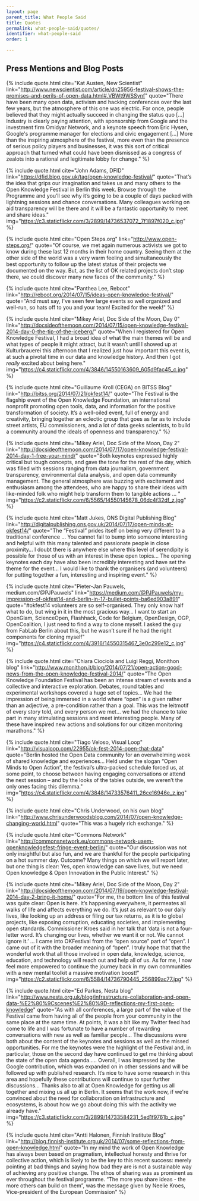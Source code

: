 ```yaml
---
layout: page
parent_title: What People Said
title: Quotes
permalink: what-people-said/quotes/
identifier: what-people-said
order: 1

---
```



## Press Mentions and Blog Posts

{% include quote.html cite="Kat Austen, New Scientist" link="http://www.newscientist.com/article/dn25956-festival-shows-the-promises-and-perils-of-open-data.html#.VBWt9WSSynf" quote="There have been many open data, activism and hacking conferences over the last few years, but the atmosphere of this one was electric. For once, people believed that they might actually succeed in changing the status quo […] Industry is clearly paying attention, with sponsorship from Google and the investment firm Omidyar Network, and a keynote speech from Eric Hysen, Google's programme manager for elections and civic engagement […] More than the inspiring atmosphere of the festival, more even than the presence of serious policy players and businesses, it was this sort of critical approach that turned what could have been dismissed as a congress of zealots into a rational and legitimate lobby for change." %}

{% include quote.html cite="John Adams, DFID" link="https://dfid.blog.gov.uk/tag/open-knowledge-festival/" quote="That’s the idea that grips our imagination and takes us and many others to the Open Knowledge Festival in Berlin this week. Browse through the Programme and you’ll see why it’s going to be a couple of days packed with lightning sessions and chance conversations. Many colleagues working on aid transparency will be there and it will be a fantastic opportunity to meet and share ideas." img="https://c3.staticflickr.com/3/2899/14736537072_7f1897f020_c.jpg" %}

{% include quote.html cite="Open Steps.org" link="http://www.open-steps.org/" quote="Of course, we met again numerous activists we got to know during these last 12 months in their home country. Seeing them at the other side of the world was a very warm feeling and simultaneously the best opportunity to follow up the latest status of their projects we documented on the way. But, as the list of OK related projects don’t stop there, we could discover many new faces of the community." %}

{% include quote.html cite="Panthea Lee, Reboot" link="http://reboot.org/2014/07/15/ideas-open-knowledge-festival/" quote="And must say, I've seen few large events so well organized and well-run, so hats off to you and your team! Excited for the week!" %}

{% include quote.html cite="Mikey Ariel, Doc Side of the Moon, Day 0" link="http://docsideofthemoon.com/2014/07/15/open-knowledge-festival-2014-day-0-the-tip-of-the-iceberg/" quote="When I registered for Open Knowledge Festival, I had a broad idea of what the main themes will be and what types of people it might attract, but it wasn’t until I showed up at Kulturbrauerei this afternoon that I realized just how important this event is, at such a pivotal time in our data and knowledge history. And then I got *really* excited about being here." img="https://c4.staticflickr.com/4/3846/14550163609_605d9fac45_c.jpg" %}

{% include quote.html cite="Guillaume Kroll (CEGA) on BITSS Blog" link="http://bitss.org/2014/07/21/okfest14/" quote="The Festival is the flagship event of the Open Knowledge Foundation, an international nonprofit promoting open tools, data, and information for the positive transformation of society. It’s a well-oiled event, full of energy and creativity, bringing together an eclectic group that goes as far as to include street artists, EU commissioners, and a lot of data geeks scientists, to build a community around the ideals of openness and transparency." %}

{% include quote.html cite="Mikey Ariel, Doc Side of the Moon, Day 2" link="http://docsideofthemoon.com/2014/07/17/open-knowledge-festival-2014-day-1-free-your-mind/" quote="Both keynotes expressed highly critical but tough concepts, and gave the tone for the rest of the day, which was filled with sessions ranging from data journalism, government transparency, environmental data analysis, and open data community management. The general atmosphere was buzzing with excitement and enthusiasm among the attendees, who are happy to share their ideas with like-minded folk who might help transform them to tangible actions … " img="https://c2.staticflickr.com/6/5565/14550145678_06dc4f32df_z.jpg" %}

{% include quote.html cite="Matt Jukes, ONS Digital Publishing Blog" link="http://digitalpublishing.ons.gov.uk/2014/07/17/open-minds-at-okfest14/" quote="The “Festival” prides itself on being very different to a traditional conference … You cannot fail to bump into someone interesting and helpful with this many talented and passionate people in close proximity… I doubt there is anywhere else where this level of serendipity is possible for those of us with an interest in these open topics… The opening keynotes each day have also been incredibly interesting and have set the theme for the event… I would like to thank the organisers (and volunteers) for putting together a fun, interesting and inspiring event." %}

{% include quote.html cite="Pieter-Jan Pauwels, medium.com/@PJPauwels" link="https://medium.com/@PJPauwels/my-impression-of-okfest14-and-berlin-in-17-bullet-points-ba6ed903a891" quote="#okfest14 volunteers are so self-organised. They only know half what to do, but wing in it in the most gracious way… I want to start an OpenGlam, ScienceOpen, Flashhack, Code for Belgium, OpenDesign, OGP, OpenCoalition, I just need to find a way to clone myself. I asked the guy from FabLab Berlin about this, but he wasn’t sure if he had the right components for cloning myself" img="https://c4.staticflickr.com/4/3916/14550315467_3e0c299e12_c.jpg" %}

{% include quote.html cite="Chiara Ciociola and Luigi Reggi, Monithon blog" link="http://www.monithon.it/blog/2014/07/21/open-action-good-news-from-the-open-knowledge-festival-2014/" quote="The Open Knowledge Foundation Festival has been an intense stream of events and a collective and interactive exploration. Debates, round tables and experimental workshops covered a huge set of topics… We had the impression of being immersed in a world where “open” is a given rather than an adjective, a pre-condition rather than a goal. This was the leitmotif of every story told, and every person we met… we had the chance to take part in many stimulating sessions and meet interesting people. Many of these have inspired new actions and solutions for our citizen monitoring marathons." %}

{% include quote.html cite="Tiago Veloso, Visual Loop" link="http://visualoop.com/22955/ok-fest-2014-open-that-data" quote="Berlin hosted the Open Data community for an overwhelming week of shared knowledge and experiences… Held under the slogan “Open Minds to Open Action”, the festival’s ultra-packed schedule forced us, at some point, to choose between having engaging conversations or attend the next session – and by the looks of the tables outside, we weren’t the only ones facing this dilemma." img="https://c4.staticflickr.com/4/3848/14733576411_26ce16946e_z.jpg" %}

{% include quote.html cite="Chris Underwood, on his own blog" link="http://www.chrisunderwoodsblog.com/2014/07/open-knowledge-changing-world.html" quote="This was a hugely rich exchange." %}

{% include quote.html cite="Commons Network" link="http://commonsnetwork.eu/commons-network-uaem-openknowledgefest-fringe-event-berlin/" quote="Our discussion was not only insightful but also fun, and we are thankful for the people participating on a hot summer day. Outcome? Many things on which we will report later, but one thing is clear: Yes, open knowledge can save lives, but we need Open knowledge & Open Innovation in the Public Interest." %}


{% include quote.html cite="Mikey Ariel, Doc Side of the Moon, Day 2" link="http://docsideofthemoon.com/2014/07/19/open-knowledge-festival-2014-day-2-bring-it-home/" quote="For me, the bottom line of this festival was quite clear: Open is here. It’s happening everywhere, it permeates all walks of life and affects everything we do. It’s just as relevant to our daily lives, like looking up an address or filing our tax returns, as it is to global projects, like exposing corruption, educating societies, and implementing open standards. Commissioner Kroes said in her talk that ‘data is not a four-letter word. It’s changing our lives, whether we want it or not. We cannot ignore it.’ … I came into OKFestival from the “open source” part of “open”. I came out of it with the broader meaning of “open”. I truly hope that that the wonderful work that all those involved in open data, knowledge, science, education, and technology will reach out and help all of us. As for me, I now feel more empowered to continue the journey back in my own communities with a new mental toolkit a massive motivation boost!" img="https://c2.staticflickr.com/6/5584/14736790445_256899ac77.jpg" %}


{% include quote.html cite="Ed Parkes, Nesta blog" link="http://www.nesta.org.uk/blog/infrastructure-collaboration-and-open-data-%E2%80%9Cscenes%E2%80%9D-reflections-my-first-open-knowledge" quote="As with all conferences, a large part of the value of the Festival came from having all of the people from your community in the same place at the same time. At points, it was a bit like my Twitter feed had come to life and I was fortunate to have a number of rewarding conversations with new as well as familiar people… The discussions were both about the content of the keynotes and sessions as well as the missed opportunities. For me the keynotes were the highlight of the Festival and, in particular, those on the second day have continued to get me thinking about the state of the open data agenda..... Overall, I was impressed by the Google contribution, which was expanded on in other sessions and will be followed up with published research. It’s nice to have some research in this area and hopefully these contributions will continue to spur further discussions… Thanks also to all at Open Knowledge for getting us all together and mixing us all up in Berlin. It seems that the work now, if we're convinced about the need for collaboration on infrastructure and ecosystems, is about how we go about doing this with the activity we already have." img="https://c3.staticflickr.com/3/2899/14733584231_5ed1f9761b_c.jpg" %}


{% include quote.html cite="Antti Halonen, Finnish Institute Blog" link="http://blog.finnish-institute.org.uk/2014/07/some-reflections-from-open-knowledge.html" quote="In my mind the work of Open Knowledge has always been based on pragmatism, intellectual honesty and thrive for collective action, which is likely to be the key to this recent success: merely pointing at bad things and saying how bad they are is not a sustainable way of achieving any positive change. The ethos of sharing was as prominent as ever throughout the festival programme. “The more you share ideas - the more others can build on them”, was the message given by Neelie Kroes, Vice-president of the European Commission" %}
